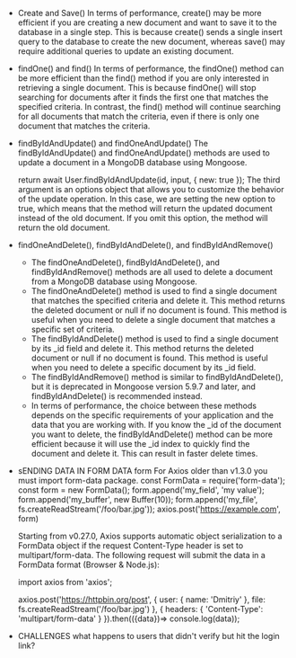 - Create and Save()
  In terms of performance, create() may be more efficient if you are creating a new document and want to save it to the database in a single step. This is because create() sends a single insert query to the database to create the new document, whereas save() may require additional queries to update an existing document.

- findOne() and find()
  In terms of performance, the findOne() method can be more efficient than the find() method if you are only interested in retrieving a single document. This is because findOne() will stop searching for documents after it finds the first one that matches the specified criteria. In contrast, the find() method will continue searching for all documents that match the criteria, even if there is only one document that matches the criteria.

- findByIdAndUpdate() and findOneAndUpdate()
  The findByIdAndUpdate() and findOneAndUpdate() methods are used to update a document in a MongoDB database using Mongoose.

  return await User.findByIdAndUpdate(id, input, { new: true });
  The third argument is an options object that allows you to customize the behavior of the update operation. In this case, we are setting the new option to true, which means that the method will return the updated document instead of the old document. If you omit this option, the method will return the old document.

- findOneAndDelete(), findByIdAndDelete(), and findByIdAndRemove()

  - The findOneAndDelete(), findByIdAndDelete(), and findByIdAndRemove() methods are all used to delete a document from a MongoDB database using Mongoose.
  - The findOneAndDelete() method is used to find a single document that matches the specified criteria and delete it. This method returns the deleted document or null if no document is found. This method is useful when you need to delete a single document that matches a specific set of criteria.
  - The findByIdAndDelete() method is used to find a single document by its \_id field and delete it. This method returns the deleted document or null if no document is found. This method is useful when you need to delete a specific document by its \_id field.
  - The findByIdAndRemove() method is similar to findByIdAndDelete(), but it is deprecated in Mongoose version 5.9.7 and later, and findByIdAndDelete() is recommended instead.
  - In terms of performance, the choice between these methods depends on the specific requirements of your application and the data that you are working with. If you know the \_id of the document you want to delete, the findByIdAndDelete() method can be more efficient because it will use the \_id index to quickly find the document and delete it. This can result in faster delete times.

- sENDING DATA IN FORM DATA form
  For Axios older than v1.3.0 you must import form-data package.
  const FormData = require('form-data');
  const form = new FormData();
  form.append('my_field', 'my value');
  form.append('my_buffer', new Buffer(10));
  form.append('my_file', fs.createReadStream('/foo/bar.jpg'));
  axios.post('https://example.com', form)

  Starting from v0.27.0, Axios supports automatic object serialization to a FormData object if the request Content-Type header is set to multipart/form-data.
  The following request will submit the data in a FormData format (Browser & Node.js):

  import axios from 'axios';

  axios.post('https://httpbin.org/post', {
  user: {
  name: 'Dmitriy'
  },
  file: fs.createReadStream('/foo/bar.jpg')
  }, {
  headers: {
  'Content-Type': 'multipart/form-data'
  }
  }).then(({data})=> console.log(data));

- CHALLENGES
  what happens to users that didn't verify but hit the login link?
